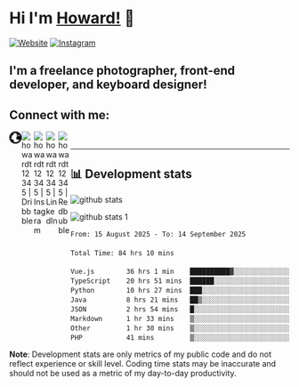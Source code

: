 # Hi I'm [Howard!][website] 👋

[![Website](https://img.shields.io/website?label=howardt12345.com&style=for-the-badge&url=https%3A%2F%2Fhowardt12345.com)](https://howardt12345.com)
[![Instagram](https://img.shields.io/badge/instagram-%23E4405F.svg?&style=for-the-badge&logo=instagram&logoColor=white)](https://instagram.com/howardt12345)

I'm a freelance photographer, front-end developer, and keyboard designer!
---

## Connect with me:

[<img align="left" alt="howardt12345.com" width="22px" src="https://raw.githubusercontent.com/iconic/open-iconic/master/svg/globe.svg" />][website]
[<img align="left" alt="howardt12345 | Dribbble" width="22px" src="https://cdn.jsdelivr.net/npm/simple-icons@v3/icons/dribbble.svg" />][dribbble]
[<img align="left" alt="howardt12345 | Instagram" width="22px" src="https://cdn.jsdelivr.net/npm/simple-icons@v3/icons/instagram.svg" />][instagram]
[<img align="left" alt="howardt12345 | LinkedIn" width="22px" src="https://cdn.jsdelivr.net/npm/simple-icons@v3/icons/linkedin.svg" />][linkedin]
[<img align="left" alt="howardt12345 | Redbubble" width="22px" src="https://cdn.jsdelivr.net/npm/simple-icons@v3/icons/redbubble.svg" />][redbubble]

<br />

---

## 📊 Development stats

![github stats](https://github-readme-stats.vercel.app/api?username=howardt12345&show_icons=true&hide_border=true&theme=dark&hide=contribs,issues)

![github stats 1](https://github-readme-stats.vercel.app/api/top-langs?username=howardt12345&langs_count=8&show_icons=true&hide_border=true&theme=dark&layout=compact)

<!--START_SECTION:waka-->

```txt
From: 15 August 2025 - To: 14 September 2025

Total Time: 84 hrs 10 mins

Vue.js        36 hrs 1 min    ██████████▓░░░░░░░░░░░░░░   42.04 %
TypeScript    20 hrs 51 mins  ██████░░░░░░░░░░░░░░░░░░░   24.33 %
Python        10 hrs 27 mins  ███░░░░░░░░░░░░░░░░░░░░░░   12.21 %
Java          8 hrs 21 mins   ██▒░░░░░░░░░░░░░░░░░░░░░░   09.75 %
JSON          2 hrs 54 mins   █░░░░░░░░░░░░░░░░░░░░░░░░   03.39 %
Markdown      1 hr 33 mins    ▒░░░░░░░░░░░░░░░░░░░░░░░░   01.83 %
Other         1 hr 30 mins    ▒░░░░░░░░░░░░░░░░░░░░░░░░   01.77 %
PHP           41 mins         ▒░░░░░░░░░░░░░░░░░░░░░░░░   00.80 %
```

<!--END_SECTION:waka-->

**Note**: Development stats are only metrics of my public code and do not reflect experience or skill level. Coding time stats may be inaccurate and should not be used as a metric of my day-to-day productivity.

[website]: https://howardt12345.com
[dribbble]: https://dribbble.com/howardt12345
[instagram]: https://instagram.com/howardt12345
[linkedin]: https://linkedin.com/in/howardt12345
[redbubble]: https://www.redbubble.com/people/howardt12345/
